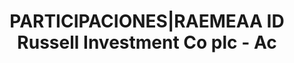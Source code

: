 ---
layout: asset
title: PARTICIPACIONES|RAEMEAA ID Russell Investment Co plc - Ac
isin: IE00BH7Y7L38
---